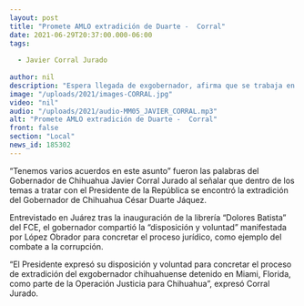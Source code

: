 ```yaml
---
layout: post
title: "Promete AMLO extradición de Duarte -  Corral"
date: 2021-06-29T20:37:00.000-06:00
tags:
  
  - Javier Corral Jurado
  
author: nil
description: "Espera llegada de exgobernador, afirma que se trabaja en el tema."
image: "/uploads/2021/images-CORRAL.jpg"
video: "nil"
audio: "/uploads/2021/audio-MM05_JAVIER_CORRAL.mp3"
alt: "Promete AMLO extradición de Duarte -  Corral"
front: false
section: "Local"
news_id: 185302
---
```


“Tenemos varios acuerdos en este asunto” fueron las palabras del Gobernador de Chihuahua Javier Corral Jurado al señalar que dentro de los temas a tratar con el Presidente de la República se encontró la extradición del Gobernador de Chihuahua César Duarte Jáquez.

Entrevistado en Juárez tras la inauguración de la librería “Dolores Batista” del FCE, el gobernador compartió la “disposición y voluntad” manifestada por López Obrador para concretar el proceso jurídico, como ejemplo del combate a la corrupción.

“El Presidente expresó su disposición y voluntad para concretar el proceso de extradición del exgobernador chihuahuense detenido en Miami, Florida, como parte de la Operación Justicia para Chihuahua”, expresó Corral Jurado.
